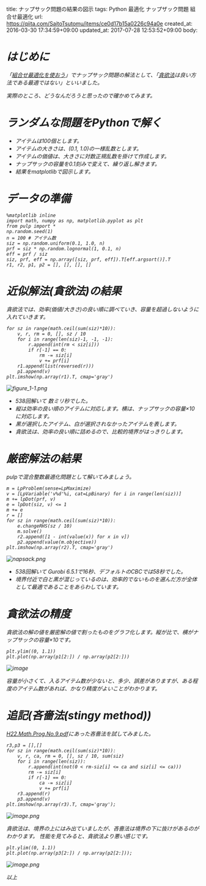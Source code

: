 title: ナップサック問題の結果の図示
tags: Python 最適化 ナップザック問題 組合せ最適化
url: https://qiita.com/SaitoTsutomu/items/ce0d17b15a0226c94a0e
created_at: 2016-03-30 17:34:59+09:00
updated_at: 2017-07-28 12:53:52+09:00
body:

# <i class='fa fa-wrench' /> はじめに
「[組合せ最適化を使おう](http://qiita.com/Tsutomu-KKE@github/items/bfbf4c185ed7004b5721)」でナップサック問題の解法として、「[貪欲法](https://ja.wikipedia.org/wiki/%E8%B2%AA%E6%AC%B2%E6%B3%95)は良い方法である最適ではない」といいました。

実際のところ、どうなんだろうと思ったので確かめてみます。

# <i class='fa fa-wrench' /> ランダムな問題をPythonで解く

- アイテムは100個とします。
- アイテムの大きさは、(0.1, 1.0)の一様乱数とします。
- アイテムの価値は、大きさに対数正規乱数を掛けて作成します。
- ナップサックの容量を0.1刻みで変えて、繰り返し解きます。
- 結果をmatplotlibで図示します。

# <i class='fa fa-wrench' /> データの準備

```py3:python
%matplotlib inline
import math, numpy as np, matplotlib.pyplot as plt
from pulp import *
np.random.seed(1)
n = 100 # アイテム数
siz = np.random.uniform(0.1, 1.0, n)
prf = siz * np.random.lognormal(1, 0.1, n)
eff = prf / siz
siz, prf, eff = np.array([siz, prf, eff]).T[eff.argsort()].T
r1, r2, p1, p2 = [], [], [], []
```

# <i class='fa fa-wrench' /> 近似解法(貪欲法)の結果

貪欲法では、効率(価値/大きさ)の良い順に調べていき、容量を超過しないように入れていきます。

```py3:python
for sz in range(math.ceil(sum(siz)*10)):
    v, r, rm = 0, [], sz / 10
    for i in range(len(siz)-1, -1, -1):
        r.append(int(rm < siz[i]))
        if r[-1] == 0:
            rm -= siz[i]
            v += prf[i]
    r1.append(list(reversed(r)))
    p1.append(v)
plt.imshow(np.array(r1).T, cmap='gray')
```

![figure_1-1.png](https://qiita-image-store.s3.amazonaws.com/0/13955/8482fef3-cbfb-9a14-e88c-79853a4edda2.png)

- 538回解いて 数ミリ秒でした。
- 縦は効率の良い順のアイテムに対応します。横は、ナップサックの容量×10に対応します。
- 黒が選択したアイテム、白が選択されなかったアイテムを表します。
- 貪欲法は、効率の良い順に詰めるので、比較的境界がはっきりします。

# <i class='fa fa-wrench' /> 厳密解法の結果
pulpで混合整数最適化問題として解いてみましょう。

```py3:python
m = LpProblem(sense=LpMaximize)
v = [LpVariable('v%d'%i, cat=LpBinary) for i in range(len(siz))]
m += lpDot(prf, v)
e = lpDot(siz, v) <= 1
m += e
r = []
for sz in range(math.ceil(sum(siz)*10)):
    e.changeRHS(sz / 10)
    m.solve()
    r2.append([1 - int(value(x)) for x in v])
    p2.append(value(m.objective))
plt.imshow(np.array(r2).T, cmap='gray')
```

![napsack.png](https://qiita-image-store.s3.amazonaws.com/0/13955/348e82c0-b35a-dd65-4c17-43e6c8a29852.png)

- 538回解いて Gurobi 6.5.1で16秒、デフォルトのCBCでは58秒でした。
- 境界付近で白と黒が混じっているのは、効率的でないものを選んだ方が全体として最適であることをあらわしています。

# <i class='fa fa-wrench' /> 貪欲法の精度
貪欲法の解の値を厳密解の値で割ったものをグラフ化します。縦が比で、横がナップサックの容量×10です。

```py3:python
plt.ylim((0, 1.1))
plt.plot(np.array(p1[2:]) / np.array(p2[2:]))
```

![image](https://qiita-image-store.s3.amazonaws.com/0/13955/971bcbeb-d010-a778-b6e8-548ee4b4327b.png)

容量が小さくて、入るアイテム数が少ないと、多少、誤差がありますが、ある程度のアイテム数があれば、かなり精度がよいことがわかります。

# 追記(吝嗇法(stingy method))
[H22.Math.Prog.No.9.pdf](http://www.ie.u-ryukyu.ac.jp/~e085739/_downloads/H22.Math.Prog.No.9.pdf)にあった吝嗇法を試してみました。

```py3:python
r3,p3 = [],[]
for sz in range(math.ceil(sum(siz)*10)):
    v, r, ca, rm = 0, [], sz / 10, sum(siz)
    for i in range(len(siz)):
        r.append(int(not(0 < rm-siz[i] <= ca and siz[i] <= ca)))
        rm -= siz[i]
        if r[-1] == 0:
            ca -= siz[i]
            v += prf[i]
    r3.append(r)
    p3.append(v)
plt.imshow(np.array(r3).T, cmap='gray');
```

![image.png](https://qiita-image-store.s3.amazonaws.com/0/13955/b5214415-528b-3209-4896-8f4fd75d5db7.png)

貪欲法は、境界の上にはみ出ていましたが、吝嗇法は境界の下に抜けがあるのがわかります。
性能を見てみると、貪欲法より悪い感じです。

```py3:python
plt.ylim((0, 1.1))
plt.plot(np.array(p3[2:]) / np.array(p2[2:]));
```

![image.png](https://qiita-image-store.s3.amazonaws.com/0/13955/2e5fe50c-bf74-777f-0c4b-6050156b3c45.png)

以上

